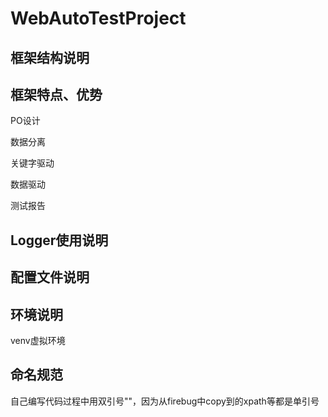 # WebAutoTestProject

## 框架结构说明



## 框架特点、优势

PO设计

数据分离

关键字驱动

数据驱动

测试报告

## Logger使用说明





## 配置文件说明



## 环境说明



venv虚拟环境

## 命名规范

自己编写代码过程中用双引号""，因为从firebug中copy到的xpath等都是单引号


